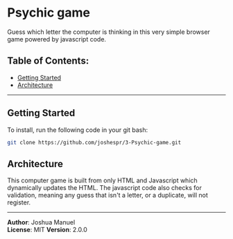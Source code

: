 # Psychic game

Guess which letter the computer is thinking in this very simple browser game powered by javascript code.


## Table of Contents:

* [Getting Started](#getting-started)
* [Architecture](#architecture)

---

## Getting Started <a name="getting-started"></a>
To install, run the following code in your git bash:

```bash
git clone https://github.com/joshespr/3-Psychic-game.git
```


## Architecture <a name="architecture"></a>
This computer game is built from only HTML and Javascript which dynamically updates the HTML. The javascript code also checks for validation, meaning any guess that isn't a letter, or a duplicate, will not register. 

<!-- ## Change Log
Use this are to document the iterative changes made to your application as each feature is successfully implemented. Use time stamps. Here's an examples: 

01-01-2001 4:59pm - Application now has a fully-functional express server, with GET and POST routes for the book resource.

## Credits and Collaborations
Give credit (and a link) to other people or resources that helped you build this application.  -->

<!-- https://guides.github.com/features/wikis/ -->

--- 

**Author**: Joshua Manuel  
**License**: MIT 
**Version**: 2.0.0